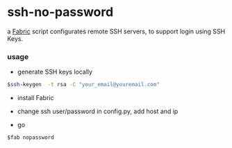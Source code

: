 # ssh-no-password

a [Fabric](http://www.fabfile.org/) script configurates remote SSH servers, to support login using SSH Keys.

### usage
- generate SSH keys locally
~~~bash
$ssh-keygen  -t rsa -C "your_email@youremail.com" 
~~~
- install Fabric
- change ssh user/password in config.py, add host and ip

- go
~~~
$fab nopassword
~~~

